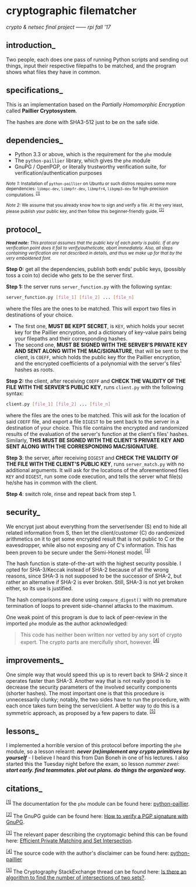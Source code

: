 # cryptographic filematcher
_crypto & netsec final project_ &mdash;&mdash; _rpi fall '17_

## introduction_

Two people, each does one pass of running Python scripts and sending out things, input their respective filepaths to be matched, and the program shows what files they have in common.

## specifications_

This is an implementation based on the _Partially Homomorphic Encryption_ called **Paillier Cryptosystem**.

The hashes are done with SHA3-512 just to be on the safe side.

## dependencies_

- Python 3.3 or above, which is the requirement for the `phe` module
- The <code>python-paillier</code> library, which gives the <code>phe</code> module
- GnuPG / OpenPGP, or literally trustworthy verification suite, for verification/authentication purposes

<sub>_Note 1:_ Installation of `python-paillier` on Ubuntu or such distros requires some more dependencies: `libmpc-dev`, `libmpfr-dev`, `libmpfr4`, `libgmp3-dev` for high-precision computations. <sup id="a1">[[1]](#f1)</sup></sub>

<sub>_Note 2:_ We assume that you already know how to sign and verify a file. At the very least, please publish your public key, and then follow this beginner-friendly guide. <sup id="a2">[[2]](#f2)</sup></sub>

## protocol_

<sup>_**Head note:** This protocol assumes that the public key of each party is public. If at any verification point does it fail to verify/autheticate, abort immediately. Also, all steps containing verification are not described in details, and thus we make up for that by the very emboldened font._</sup>

**Step 0:** get all the dependencies, publish both ends' public keys, (possibly toss a coin to) decide who gets to be the server first.

**Step 1:** the server runs `server_function.py` with the following syntax:

```sh
server_function.py [file_1] [file_2] ... [file_n]
```

where the files are the ones to be matched. This will export two files in destinations of your choice.

- The first one, **MUST BE KEPT SECRET**, is `KEY`, which holds your secret key for the Paillier encryption, and a dictionary of key-value pairs being your filepaths and their corresponding hashes.
- The second one, **MUST BE SIGNED WITH THE SERVER'S PRIVATE KEY AND SENT ALONG WITH THE MAC/SIGNATURE**, that will be sent to the client, is `COEFF`, which holds the public key ffor the Paillier encryption, and the encrypted coefficients of a polynomial with the server's files' hashes as roots.

**Step 2:** the client, after receiving `COEFF` and **CHECK THE VALIDITY OF THE FILE WITH THE SERVER'S PUBLIC KEY**, runs `client.py` with the following syntax:

```sh
client.py [file_1] [file_2] ... [file_n]
```

where the files are the ones to be matched. This will ask for the location of said `COEFF` file, and export a file `DIGEST` to be sent back to the server in a destination of your choice. This file contains the encrypted and randomized results of the evaluation of the server's function at the client's files' hashes. Similarly, **THIS MUST BE SIGNED WITH THE CLIENT'S PRIVATE KEY AND SENT ALONG WITH THE CORRESPONDING MAC/SIGNATURE**.

**Step 3**: the server, after receiving `DIGEST` and **CHECK THE VALIDITY OF THE FILE WITH THE CLIENT'S PUBLIC KEY**, runs `server_match.py` with no additional arguments. It will ask for the locations of the aforementioned files `KEY` and `DIGEST`, run some code execution, and tells the server what file(s) he/she has in common with the client.

**Step 4**: switch role, rinse and repeat back from step 1.

## security_

 We encrypt just about everything from the server/sender (S) end to hide all related information from S, then let the client/customer (C) do randomized arithmetics on it to get some encrypted result that is not public to C or the eavesdropper, while also not exposing any of C's information. This has been proven to be secure under the Semi-Honest model. <sup id="a3">[[3]](#f3)</sup>

 The hash function is state-of-the-art with the highest security possible. I opted for SHA-3/Keccak instead of SHA-2 because of all the wrong reasons, since SHA-3 is not supposed to be the successor of SHA-2, but rather an alternative if SHA-2 is ever broken. Still, SHA-3 is not yet broken either, so its use is justified.

 The hash comparisons are done using `compare_digest()` with no premature termination of loops to prevent side-channel attacks to the maximum.

 One weak point of this program is due to lack of peer-review in the imported `phe` module as the author acknowledged:

 > This code has neither been written nor vetted by any sort of crypto expert. The crypto parts are mercifully short, however. <sup id="a4">[[4]](#f4)</sup>

## improvements_

One simple way that would speed this up is to revert back to SHA-2 since it operates faster than SHA-3. Another way that is not really good is to decrease the security parameters of the involved security components (shorter hashes). The most important one is that this procedure is unnecessarily clunky; notably, the two sides have to run the procedure, with each once takes turn being the server/client. A better way to do this is a symmetric approach, as proposed by a few papers to date. <sup id="a5">[[5]](#f5)</sup>

## lessons_

I implemented a horrible version of this protocol before importing the `phe` module, so a lesson relearnt: *__never (re)implement any crypto primitives by yourself__* - I believe I heard this from Dan Boneh in one of his lectures. I also started this the Tuesday night before the exam, so lesson *nummer zwei*: *__start early. find teammates. plot out plans. do things the organized way.__*

## citations_

<sup id="f1">[[1]](#a1)</sup> The documentation for the <code>phe</code> module can be found here: [python-paillier](http://python-paillier.readthedocs.io/en/latest/index.html).

<sup id="f2">[[2]](#a2)</sup> The GnuPG guide can be found here: [How to verify a PGP signature with GnuPG](http://www.mattnworb.com/post/how-to-verify-a-pgp-signature-with-gnupg/).

<sup id="f3">[[3]](#a3)</sup> The relevant paper describing the cryptomagic behind this can be found here: [Efficient Private Matching and Set Intersection](https://www.cs.princeton.edu/~mfreed/docs/FNP04-pm.pdf).

<sup id="f4">[[4]](#a4)</sup> The source code with the author's disclaimer can be found here: [python-paillier](https://github.com/n1analytics/python-paillier)

<sup id="f5">[[5]](#a5)</sup> The Cryptography StackExchange thread can be found here: [Is there an algorithm to find the number of intersections of two sets?](https://crypto.stackexchange.com/a/454).
